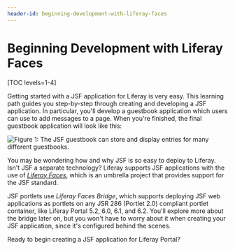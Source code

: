 ```yaml
---
header-id: beginning-development-with-liferay-faces
---
```


# Beginning Development with Liferay Faces

[TOC levels=1-4]

Getting started with a JSF application for Liferay is very easy. This learning
path guides you step-by-step through creating and developing a JSF application.
In particular, you'll develop a guestbook application which users can use to add
messages to a page. When you're finished, the final guestbook application will
look like this: 

![Figure 1: The JSF guestbook can store and display entries for many different guestbooks.](../../../images/final-jsf-guestbook.png)

You may be wondering how and why JSF is so easy to deploy to Liferay. Isn't JSF
a separate technology? Liferay supports JSF applications with the use of
[*Liferay Faces*](http://www.liferay.com/community/liferay-projects/liferay-faces/overview),
which is an umbrella project that provides support for the JSF standard.

JSF portlets use *Liferay Faces Bridge*, which supports deploying JSF web
applications as portlets on any JSR 286 (Portlet 2.0) compliant portlet
container, like Liferay Portal 5.2, 6.0, 6.1, and 6.2. You'll explore more about
the bridge later on, but you won't have to worry about it when creating your JSF
application, since it's configured behind the scenes. 

Ready to begin creating a JSF application for Liferay Portal? 
